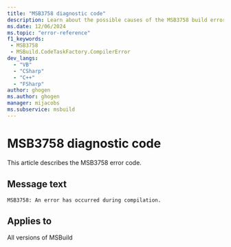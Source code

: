 ```yaml
---
title: "MSB3758 diagnostic code"
description: Learn about the possible causes of the MSB3758 build error, and get troubleshooting tips.
ms.date: 12/06/2024
ms.topic: "error-reference"
f1_keywords:
 - MSB3758
 - MSBuild.CodeTaskFactory.CompilerError
dev_langs:
  - "VB"
  - "CSharp"
  - "C++"
  - "FSharp"
author: ghogen
ms.author: ghogen
manager: mijacobs
ms.subservice: msbuild
---
```


# MSB3758 diagnostic code

<!-- :::ErrorDefinitionDescription::: -->
<!-- :::editable-content name="introDescription"::: -->
This article describes the MSB3758 error code.
<!-- :::editable-content-end::: -->

## Message text

`MSB3758: An error has occurred during compilation.`

<!-- :::editable-content name="postOutputDescription"::: -->
<!--
{StrBegin="MSB3758: "}
-->
<!-- :::editable-content-end::: -->
<!-- :::ErrorDefinitionDescription-end::: -->

## Applies to

All versions of MSBuild
